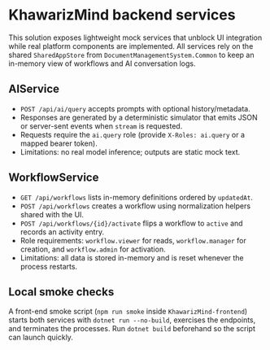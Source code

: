 # KhawarizMind backend services

This solution exposes lightweight mock services that unblock UI integration while real
platform components are implemented. All services rely on the shared `SharedAppStore`
from `DocumentManagementSystem.Common` to keep an in-memory view of workflows and AI
conversation logs.

## AIService
- `POST /api/ai/query` accepts prompts with optional history/metadata.
- Responses are generated by a deterministic simulator that emits JSON or server-sent
  events when `stream` is requested.
- Requests require the `ai.query` role (provide `X-Roles: ai.query` or a mapped bearer token).
- Limitations: no real model inference; outputs are static mock text.

## WorkflowService
- `GET /api/workflows` lists in-memory definitions ordered by `updatedAt`.
- `POST /api/workflows` creates a workflow using normalization helpers shared with the UI.
- `POST /api/workflows/{id}/activate` flips a workflow to `active` and records an activity entry.
- Role requirements: `workflow.viewer` for reads, `workflow.manager` for creation,
  and `workflow.admin` for activation.
- Limitations: all data is stored in-memory and is reset whenever the process restarts.

## Local smoke checks
A front-end smoke script (`npm run smoke` inside `KhawarizMind-frontend`) starts both
services with `dotnet run --no-build`, exercises the endpoints, and terminates the
processes. Run `dotnet build` beforehand so the script can launch quickly.

